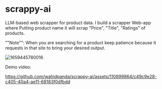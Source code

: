 # scrappy-ai
LLM-based web scrapper for product data.
I build a scrapper Web-app where Putting product name it will scrap "Price", "Title", "Ratings" of products.

""Note"": When you are searching for a product keep patience because it requests in that site to bring your desired output.


![1659445780016](https://github.com/wahidpanda/scrappy-ai/assets/110899864/bcd2e4e8-6311-4591-9bab-10911fab0374)


Demo video:




https://github.com/wahidpanda/scrappy-ai/assets/110899864/c49c9e28-c405-40a4-ae11-68183f0dfbdd


